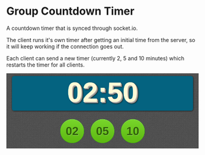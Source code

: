Group Countdown Timer
=================

A countdown timer that is synced through socket.io. 

The client runs it's own timer after getting an initial time from the server, so it will keep working if the connection goes out.

Each client can send a new timer (currently 2, 5 and 10 minutes) which restarts the timer for all clients.

![group timer](/groupTimer.png)
